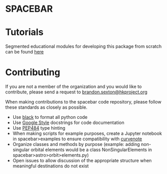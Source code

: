 # SPACEBAR

# Tutorials
Segmented educational modules for developing this package from scratch can be found [here](https://humankind-project.github.io/spacebar-tutorials/home.html)

# Contributing
If you are not a member of the organization and you would like to contribute, please send a request to brandon.sexton@hkproject.org

When making contributions to the spacebar code repository, please follow these standards as closely as possible.
- Use [black](https://pypi.org/project/black/) to format all python code
- Use [Google Style](https://www.sphinx-doc.org/en/master/usage/extensions/example_google.html) docstrings for code documentation
- Use [PEP484](https://peps.python.org/pep-0484/) type hinting
- When making scripts for example purposes, create a Jupyter notebook in spacebar>examples to ensure compatibility with [curvenote](https://curvenote.com/)
- Organize classes and methods by purpose (example: adding non-singular orbital elements would be a class NonSingularElements in spacebar>astro>orbit>elements.py)
- Open issues to allow discussion of the appropriate structure when meaningful destinations do not exist
